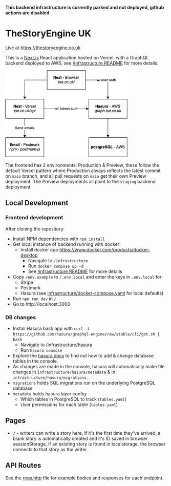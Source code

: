 **This backend infrastructure is currently parked and not deployed, github actions are disabled**

# TheStoryEngine UK

Live at https://thestoryengine.co.uk

This is a [Next.js](https://nextjs.org/) React application hosted on Vercel, with a GraphQL backend deployed to AWS, see [/infrastructure README](infrastructure/README.md) for more details.

![Architecture](infrastructure/tse-uk-stack.png)

The frontend has 2 environments: Production & Preview, these follow the default Vercel pattern where Production always reflects the latest commit on `main` branch, and all pull requests on `main` get their own Preview deployment. The Preview deployments all point to the `staging` backend deployment.

## Local Development

### Frontend development

After cloning the repository:

- Install NPM dependencies with `npm install`
- Get local instance of backend running with docker:
  - Install docker app https://www.docker.com/products/docker-desktop
    - Navigate to `/infrastructure`
    - Run `docker compose up -d`
    - See [/infrastructure README](infrastructure/README.md) for more details
- Copy `/env.example` to `/.env.local` and enter the keys in `.env.local` for:
  - Stripe
  - Postmark
  - Hasura (see [infrastructure/docker-compose.yaml](infrastructure/docker-compose.yaml) for local defaults)
- Run `npm run dev` in `/`
- Go to http://localhost:3000

### DB changes

- Install Hasura bash app with `curl -L https://github.com/hasura/graphql-engine/raw/stable/cli/get.sh | bash`
  - Navigate to /infrastructure/hasura
  - Run `hasura console`
- Explore the [hasura docs](https://hasura.io/learn/graphql/hasura/data-modelling/1-users-table/) to find out how to add & change database tables in the console.
- As changes are made in the console, hasura will automatically make file changes in `infrastructure/hasura/metadata` & in `infrastructure/hasura/migrations`.
- `migrations` holds SQL migrations run on the underlying PostgreSQL database
- `metadata` holds hasura layer config:
  - Which tables in PostgreSQL to track (`tables.yaml`)
  - User permissions for each table (`tables.yaml`)

## Pages

- `/` - writers can write a story here, if it's the first time they've arrived, a blank story is automatically created and it's ID saved in browser sessionStorage. If an existing story is found in localstorage, the browser connects to that story as the writer.

## API Routes

See the [reqs.http](reqs.http) file for example bodies and responses for each endpoint.
